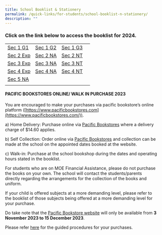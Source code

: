 ```yaml
---
title: School Booklist & Stationery
permalink: /quick-links/for-students/school-booklist-n-stationery/
description: ""
---
```

### Click on the link below to access the booklist for **2024**.


|  |  |  |  |
| -------- | -------- | -------- | -------- |
| [Sec 1 G1](/files/sec%201%20g1.pdf) | [Sec 1 G2](/files/sec%201%20g2.pdf) | [Sec 1 G3](/files/sec%201%20g3.pdf) |  |
| [Sec 2 Exp](/files/sec%202%20exp.pdf) | [Sec 2 NA](/files/sec%202%20na.pdf) | [Sec 2 NT](/files/sec%202%20nt.pdf) |  |
| [Sec 3 Exp](/files/sec%203%20exp.pdf) | [Sec 3 NA](/files/sec%203%20na.pdf) | [Sec 3 NT](/files/sec%203%20nt.pdf) | 
| [Sec 4 Exp](/files/s4%20exp.pdf) | [Sec 4 NA](/files/sec%204%20na.pdf) | [Sec 4 NT](/files/sec%204%20nt.pdf) |
| [Sec 5 NA](/files/sec%205%20na.pdf) |
| | | |

#### PACIFIC BOOKSTORES ONLINE/ WALK IN PURCHASE 2023

You are encouraged to make your purchases via pacific bookstore’s online platform ([https://www.pacificbookstores.com](https://www.pacificbookstores.com/)).

a) Home Delivery: Purchase online via [Pacific Bookstores](https://www.pacificbookstores.com/) where a delivery charge of $14.60 applies.

b) Self Collection: Order online via [Pacific Bookstores](https://www.pacificbookstores.com/) and collection can be made at the school on the appointed dates booked at the website.

c) Walk-in: Purchase at the school bookshop during the dates and operating hours stated in the booklist.

For students who are on MOE Financial Assistance, please do not purchase the books on your own. The school will contact the students/parents directly regarding the arrangements for the collection of the books and uniform.

If your child is offered subjects at a more demanding level, please refer to the booklist of those subjects being offered at a more demanding level for your purchase.

Do take note that the [Pacific Bookstore website](https://www.pacificbookstores.com/) will only be available from&nbsp;**3 November 2023 to 15 December 2023**.

Please refer&nbsp;[here](/files/Letter%20to%20Parent%20for%20Online%20Purchase%202022%20YCSS.pdf)&nbsp;for the guided procedures for your purchases.
